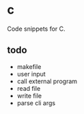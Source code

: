 # c

Code snippets for C.


## todo

- makefile
- user input
- call external program
- read file
- write file
- parse cli args

